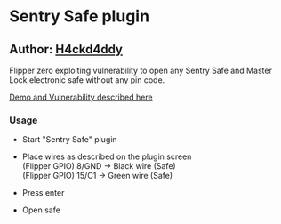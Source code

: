 # Sentry Safe plugin

## Author: [H4ckd4ddy](https://github.com/H4ckd4ddy/flipperzero-sentry-safe-plugin)

Flipper zero exploiting vulnerability to open any Sentry Safe and Master Lock electronic safe without any pin code.

[Demo and Vulnerability described here](https://github.com/H4ckd4ddy/bypass-sentry-safe)

### Usage

- Start "Sentry Safe" plugin
- Place wires as described on the plugin screen 
<br>(Flipper GPIO) 8/GND -> Black wire (Safe) 
<br>(Flipper GPIO) 15/C1 -> Green wire (Safe)

- Press enter
- Open safe
